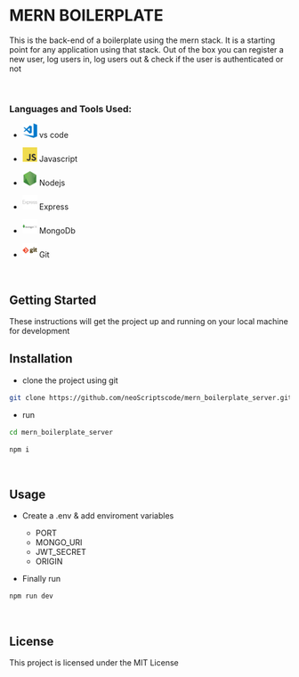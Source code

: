 # MERN BOILERPLATE

This is the back-end of a boilerplate using the mern stack. It is a starting point for any application using that stack. Out of the box you can register a new user, log users in, log users out & check if the user is authenticated or not 

<br />

### Languages and Tools Used:

- <img  alt="Visual Studio Code" width="26px" src="https://raw.githubusercontent.com/github/explore/80688e429a7d4ef2fca1e82350fe8e3517d3494d/topics/visual-studio-code/visual-studio-code.png" /> vs code


- <img   alt="JavaScript" width="26px" src="https://raw.githubusercontent.com/github/explore/80688e429a7d4ef2fca1e82350fe8e3517d3494d/topics/javascript/javascript.png" /> Javascript




- <img   alt="Node.js" width="26px" src="https://raw.githubusercontent.com/github/explore/80688e429a7d4ef2fca1e82350fe8e3517d3494d/topics/nodejs/nodejs.png" /> Nodejs

- <img   alt="Node.js" width="26px" src="https://raw.githubusercontent.com/github/explore/80688e429a7d4ef2fca1e82350fe8e3517d3494d/topics/express/express.png" /> Express


- <img   alt="MongoDB" width="26px" src="https://raw.githubusercontent.com/github/explore/80688e429a7d4ef2fca1e82350fe8e3517d3494d/topics/mongodb/mongodb.png" /> MongoDb

- <img   alt="Git" width="26px" src="https://raw.githubusercontent.com/github/explore/80688e429a7d4ef2fca1e82350fe8e3517d3494d/topics/git/git.png" /> Git

<br />

## Getting Started

These instructions will get the project up and running on your local machine for development 

## Installation
- clone the project using git 
```bash
git clone https://github.com/neoScriptscode/mern_boilerplate_server.git
```
- run 
```bash
cd mern_boilerplate_server
```

```bash
npm i
```
<br />

## Usage
-  Create a .env & add enviroment variables 
   - PORT 
   - MONGO_URI
   - JWT_SECRET
   - ORIGIN

- Finally run 

```bash
npm run dev
```

<br />

## License
This project is licensed under the MIT License 